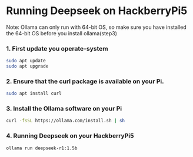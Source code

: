 # Running Deepseek on HackberryPi5  
Note: Ollama can only run with 64-bit OS, so make sure you have installed the 64-bit OS before you install ollama(step3)  

### 1. First update you operate-system  
```sh
sudo apt update
sudo apt upgrade
```

### 2. Ensure that the curl package is available on your Pi.  
```sh
sudo apt install curl
```

### 3. Install the Ollama software on your Pi 
```sh
curl -fsSL https://ollama.com/install.sh | sh
```

### 4. Running Deepseek on your HackberryPi5
```sh
ollama run deepseek-r1:1.5b
```
